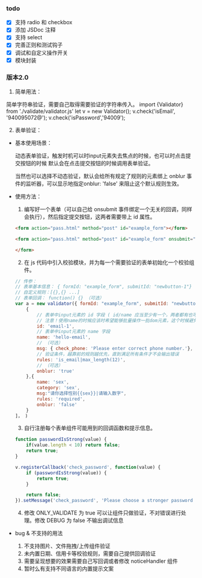 ### todo

- [x] 支持 radio 和 checkbox
- [x] 添加 JSDoc 注释
- [x] 支持 select
- [x] 完善正则和测试钩子
- [x] 调试和自定义操作开关
- [x] 模块封装

### 版本2.0

1. 简单用法：

简单字符串验证，需要自己取得需要验证的字符串传入。
import {Validator} from './validate/validator.js'
let v = new Validator();
v.check('isEmail', '940095072@');
v.check('isPassword','94009');

2. 表单验证：

* 基本使用场景：

    动态表单验证，触发时机可以时input元素失去焦点的时候，也可以时点击提交按钮的时候
    默认会在点击提交按钮的时候调用表单验证。

    当然也可以选择不动态验证，默认会给所有规定了规则的元素绑上 onblur 事件的监听器，可以显示地指定onblur: 'false' 来阻止这个默认规则生效。

* 使用方法：

    1. 编写好一个表单（可以自己给 onsubmit 事件绑定一个无关的回调，同样会执行），然后指定提交按钮，这两者需要带上 id 属性。
    ```html
    <form action="pass.html" method="post" id="example_form"></form>
    ```
    ```html
    <form action="pass.html" method="post" id="example_form" onsubmit="return myfun()"></form>

    </form>
    ```
    2. 在 js 代码中引入校验模块，并为每一个需要验证的表单初始化一个校验组件。

    ```js
    // 传参：
    // 表单基本信息： { formId: "example_form", submitId: "newbutton-1"}
    // 自定义规则：[{},{} ...]
    // 表单回调： function() {} （可选）
    var a = new validator({ formId: "example_form", submitId: "newbutton-1"},[
        {
            // 表单中input元素的 id 字段 ( id/name 应当至少有一个，两者都有也可, 为了避免歧义和不必要的误解，最好只指定一个)
            // 注意！使用name的时候应该时希望能够批量操作一批dom元素，这个时候避免使用id，以免验证功能失效
            id: 'email-1',
            // 表单中input元素的 name 字段
            name: 'hello-email',
            // （可选）
            msg: { check_phone: 'Please enter correct phone number.'},
            // 验证条件，越靠前的规则越优先，直到满足所有条件才不会输出错误
            rules: 'is_email|max_length(12)',
            // （可选）
            onblur: 'true'
        },{
            name: 'sex',
            category: 'sex',
            msg:"请你选择性别{{sex}}|请输入数字",
            rules: 'required',
            onblur: 'false'
        }
    ]， )
    ```
    3. 自行注册每个表单组件可能用到的回调函数和提示信息。
    ```js
    function passwordIsStrong(value) {
        if(value.length < 10) return false;
        return true;
    }

    v.registerCallback('check_password', function(value) {
        if (passwordIsStrong(value)) {
            return true;
        }

        return false;
    }).setMessage('check_password', 'Please choose a stronger password using at least 111 letters.');
    ```
    4. 修改 ONLY_VALIDATE 为 true 可以让组件只做验证，不对错误进行处理。修改 DEBUG 为 false 不输出调试信息

* bug & 不支持的用法
    1. 不支持图片、文件拖拽/上传组件验证
    2. 未内置日期、信用卡等校验规则，需要自己提供回调验证
    3. 需要呈现想要的效果需要自己写回调或者修改 noticeHandler 组件
    4. 暂时么有支持不同语言的内置提示文案